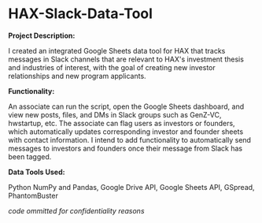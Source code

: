 # HAX-Slack-Data-Tool

**Project Description:**

I created an integrated Google Sheets data tool for HAX that tracks messages in Slack channels that are relevant to HAX's investment thesis and industries of interest, with the goal of creating new investor relationships and new program applicants. 

**Functionality:**

An associate can run the script, open the Google Sheets dashboard, and view new posts, files, and DMs in Slack groups such as GenZ-VC, hwstartup, etc. The associate can flag users as investors or founders, which automatically updates corresponding investor and founder sheets with contact information. I intend to add functionality to automatically send messages to investors and founders once their message from Slack has been tagged. 

**Data Tools Used:**

Python NumPy and Pandas, Google Drive API, Google Sheets API, GSpread, PhantomBuster

_code ommitted for confidentiality reasons_


